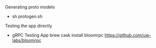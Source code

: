 Generating proto models
* sh protogen.sh


Testing the app directly

* gRPC Testing App 
brew cask install bloomrpc
https://github.com/uw-labs/bloomrpc
